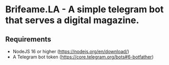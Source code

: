 # Brifeame.LA - A simple telegram bot that serves a digital magazine.

## Requirements

- NodeJS 16 or higher (https://nodejs.org/en/download/)
- A Telegram bot token (https://core.telegram.org/bots#6-botfather)

